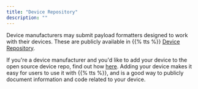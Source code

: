 ```yaml
---
title: "Device Repository"
description: ""
---
```


Device manufacturers may submit payload formatters designed to work with their devices. These are publicly available in {{% tts %}} [Device Repository](https://github.com/TheThingsNetwork/lorawan-devices/tree/master).

If you're a device manufacturer and you'd like to add your device to the open source device repo, find out how [here](https://github.com/TheThingsNetwork/lorawan-devices/blob/master/README.md). Adding your device makes it easy for users to use it with {{% tts %}}, and is a good way to publicly document information and code related to your device.
